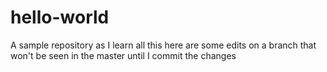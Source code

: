 # hello-world
A sample repository as I learn all this
here are some edits on a branch that won't be seen in the master until I commit the changes
